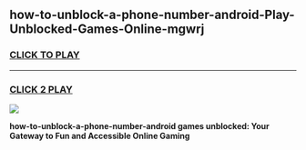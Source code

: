 
## how-to-unblock-a-phone-number-android-Play-Unblocked-Games-Online-mgwrj
<h3>
<a href="https://premium76.site?title=how-to-unblock-a-phone-number-android&ref=25A">CLICK TO PLAY</a></h3>
<hr>

<h3>
<a href="https://premium76.site?title=how-to-unblock-a-phone-number-android&ref=25A">CLICK 2 PLAY</a>
  
</h3>

<a href="https://premium76.site?title=how-to-unblock-a-phone-number-android&ref=25A"><img src="https://clearcache.store/games.png"></a>


**how-to-unblock-a-phone-number-android games unblocked: Your Gateway to Fun and Accessible Online Gaming**
